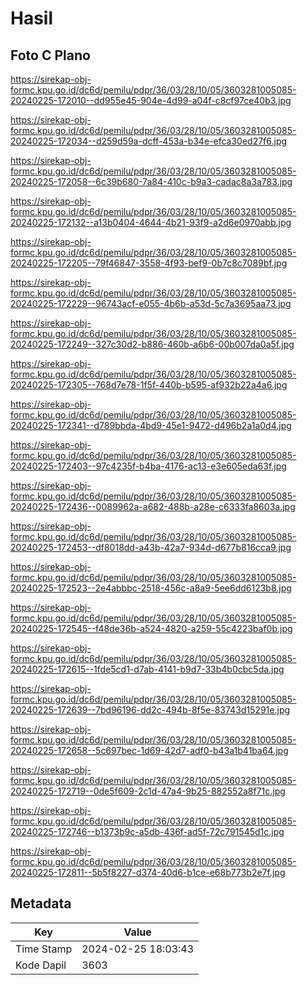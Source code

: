 # Hasil

## Foto C Plano

https://sirekap-obj-formc.kpu.go.id/dc6d/pemilu/pdpr/36/03/28/10/05/3603281005085-20240225-172010--dd955e45-904e-4d99-a04f-c8cf97ce40b3.jpg

https://sirekap-obj-formc.kpu.go.id/dc6d/pemilu/pdpr/36/03/28/10/05/3603281005085-20240225-172034--d259d59a-dcff-453a-b34e-efca30ed27f6.jpg

https://sirekap-obj-formc.kpu.go.id/dc6d/pemilu/pdpr/36/03/28/10/05/3603281005085-20240225-172058--6c39b680-7a84-410c-b9a3-cadac8a3a783.jpg

https://sirekap-obj-formc.kpu.go.id/dc6d/pemilu/pdpr/36/03/28/10/05/3603281005085-20240225-172132--a13b0404-4644-4b21-93f9-a2d6e0970abb.jpg

https://sirekap-obj-formc.kpu.go.id/dc6d/pemilu/pdpr/36/03/28/10/05/3603281005085-20240225-172205--79f46847-3558-4f93-bef9-0b7c8c7089bf.jpg

https://sirekap-obj-formc.kpu.go.id/dc6d/pemilu/pdpr/36/03/28/10/05/3603281005085-20240225-172229--96743acf-e055-4b6b-a53d-5c7a3695aa73.jpg

https://sirekap-obj-formc.kpu.go.id/dc6d/pemilu/pdpr/36/03/28/10/05/3603281005085-20240225-172249--327c30d2-b886-460b-a6b6-00b007da0a5f.jpg

https://sirekap-obj-formc.kpu.go.id/dc6d/pemilu/pdpr/36/03/28/10/05/3603281005085-20240225-172305--768d7e78-1f5f-440b-b595-af932b22a4a6.jpg

https://sirekap-obj-formc.kpu.go.id/dc6d/pemilu/pdpr/36/03/28/10/05/3603281005085-20240225-172341--d789bbda-4bd9-45e1-9472-d496b2a1a0d4.jpg

https://sirekap-obj-formc.kpu.go.id/dc6d/pemilu/pdpr/36/03/28/10/05/3603281005085-20240225-172403--97c4235f-b4ba-4176-ac13-e3e605eda63f.jpg

https://sirekap-obj-formc.kpu.go.id/dc6d/pemilu/pdpr/36/03/28/10/05/3603281005085-20240225-172436--0089962a-a682-488b-a28e-c6333fa8603a.jpg

https://sirekap-obj-formc.kpu.go.id/dc6d/pemilu/pdpr/36/03/28/10/05/3603281005085-20240225-172453--df8018dd-a43b-42a7-934d-d677b816cca9.jpg

https://sirekap-obj-formc.kpu.go.id/dc6d/pemilu/pdpr/36/03/28/10/05/3603281005085-20240225-172523--2e4abbbc-2518-456c-a8a9-5ee6dd6123b8.jpg

https://sirekap-obj-formc.kpu.go.id/dc6d/pemilu/pdpr/36/03/28/10/05/3603281005085-20240225-172545--f48de36b-a524-4820-a259-55c4223baf0b.jpg

https://sirekap-obj-formc.kpu.go.id/dc6d/pemilu/pdpr/36/03/28/10/05/3603281005085-20240225-172615--1fde5cd1-d7ab-4141-b9d7-33b4b0cbc5da.jpg

https://sirekap-obj-formc.kpu.go.id/dc6d/pemilu/pdpr/36/03/28/10/05/3603281005085-20240225-172639--7bd96196-dd2c-494b-8f5e-83743d15291e.jpg

https://sirekap-obj-formc.kpu.go.id/dc6d/pemilu/pdpr/36/03/28/10/05/3603281005085-20240225-172658--5c697bec-1d69-42d7-adf0-b43a1b41ba64.jpg

https://sirekap-obj-formc.kpu.go.id/dc6d/pemilu/pdpr/36/03/28/10/05/3603281005085-20240225-172719--0de5f609-2c1d-47a4-9b25-882552a8f71c.jpg

https://sirekap-obj-formc.kpu.go.id/dc6d/pemilu/pdpr/36/03/28/10/05/3603281005085-20240225-172746--b1373b9c-a5db-436f-ad5f-72c791545d1c.jpg

https://sirekap-obj-formc.kpu.go.id/dc6d/pemilu/pdpr/36/03/28/10/05/3603281005085-20240225-172811--5b5f8227-d374-40d6-b1ce-e68b773b2e7f.jpg


## Metadata

| Key        | Value               |
| ---------- | ------------------- |
| Time Stamp | 2024-02-25 18:03:43 |
| Kode Dapil | 3603                |



